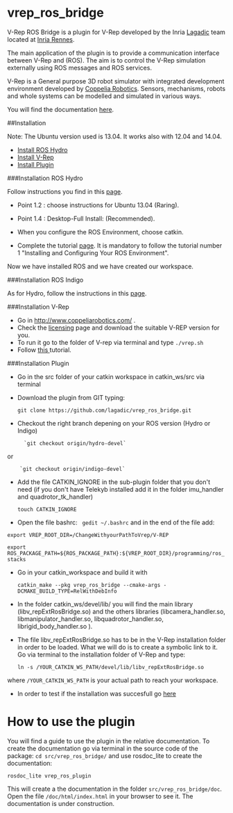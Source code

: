 # vrep_ros_bridge

V-Rep ROS Bridge is a plugin for V-Rep developed by the Inria
<a href="http://www.irisa.fr/lagadic" target="_parent">Lagadic</a> team located at <a href="http://www.inria.fr/rennes" target="_parent">Inria Rennes</a>.

The main application of the plugin is to provide a communication interface between V-Rep and (ROS). The aim is to control the V-Rep simulation externally using ROS messages and ROS services.

V-Rep is a General purpose 3D robot simulator with integrated development environment developed by <a href="http://www.coppeliarobotics.com/" target="_parent">Coppelia Robotics</a>. Sensors, mechanisms, robots and whole systems can be modelled and simulated in various ways.

You will find the documentation <a href="http://wiki.ros.org/vrep_ros_bridge?distro=hydro" target="_parent">here</a>.


##Installation 


Note: The Ubuntu version used is 13.04. It works also with 12.04 and 14.04.
* <a href="#instROS_sec" target="_parent"> Install ROS Hydro</a> 
* <a href="#instvrep_sec" target="_parent"> Install V-Rep</a>
* <a href="#instplug" target="_parent"> Install Plugin</a>



###Installation ROS Hydro 


Follow instructions you find in this <a href="http://wiki.ros.org/hydro/Installation/Ubuntu" target="_parent">page</a>.

* Point 1.2 : choose instructions for Ubuntu 13.04 (Raring).

* Point 1.4 : Desktop-Full Install: (Recommended).

* When you configure the ROS Environment, choose catkin.

* Complete the tutorial <a href="http://wiki.ros.org/ROS/Tutorials" target="_parent">page</a>. It is mandatory to follow the tutorial number 1 "Installing and Configuring Your ROS Environment".

Now we have installed ROS and we have created our workspace.

###Installation ROS Indigo


As for Hydro, follow the instructions in this <a href="http://wiki.ros.org/indigo/Installation/Ubuntu" target="_parent">page</a>. 


###Installation V-Rep

* Go in <a href="http://www.coppeliarobotics.com/" target="_parent">http://www.coppeliarobotics.com/ </a>.
* Check the <a href="http://www.coppeliarobotics.com/helpFiles/en/licensing.htm" target="_parent">licensing</a> page and download the suitable V-REP version for you.
* To run it go to the folder of V-rep via terminal and type
`./vrep.sh`
* Follow <a href="http://www.coppeliarobotics.com/helpFiles/en/rosTutorial.htm" target="_parent"> this </a> tutorial.
</p>


###Installation Plugin 


* Go in the src folder of your catkin workspace in catkin_ws/src via terminal
* Download the plugin from GIT typing:

	`git clone https://github.com/lagadic/vrep_ros_bridge.git`

* Checkout the right branch depening on your ROS version (Hydro or Indigo)

        `git checkout origin/hydro-devel`
 or

        `git checkout origin/indigo-devel` 


* Add the file CATKIN_IGNORE in the sub-plugin folder that you don't need (if you don't have Telekyb installed add it in the folder imu_handler and quadrotor_tk_handler)

	`touch CATKIN_IGNORE`

* Open the file bashrc:
	` gedit ~/.bashrc`
and in the end of the file add:

`export VREP_ROOT_DIR=/ChangeWithyourPathToVrep/V-REP `

`export ROS_PACKAGE_PATH=${ROS_PACKAGE_PATH}:${VREP_ROOT_DIR}/programming/ros_stacks`
 

* Go in your catkin_workspace and build it with 

	`catkin_make --pkg vrep_ros_bridge --cmake-args -DCMAKE_BUILD_TYPE=RelWithDebInfo `

* In the folder catkin_ws/devel/lib/ you will find the main library (libv_repExtRosBridge.so) and the others libraries (libcamera_handler.so, libmanipulator_handler.so, libquadrotor_handler.so, librigid_body_handler.so ). 
* The file libv_repExtRosBridge.so has to be in the V-Rep installation folder in order to be loaded. What we will do is to create a symbolic link to it. Go via terminal to the installation folder of V-Rep and type:

	`ln -s /YOUR_CATKIN_WS_PATH/devel/lib/libv_repExtRosBridge.so`

where `/YOUR_CATKIN_WS_PATH` is your actual path to reach your workspace.

* In order to test if the installation was succesfull go  <a href="http://wiki.ros.org/vrep_ros_bridge#Installation_test" target="_parent"> here </a> 


# How to use the plugin

You will find a guide to use the plugin in the relative documentation. To create the documentation go via terminal in the source code of the package:
`cd src/vrep_ros_bridge/`
and use rosdoc_lite to create the documentation:

`rosdoc_lite vrep_ros_plugin`

This will create a the documentation in the folder `src/vrep_ros_bridge/doc`. Open the file `/doc/html/index.html` in your browser to see it. The documentation is under construction.
 
